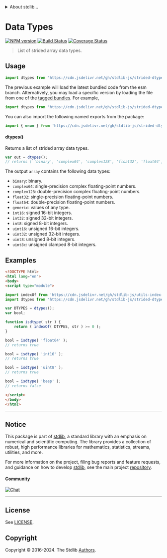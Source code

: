<!--

@license Apache-2.0

Copyright (c) 2020 The Stdlib Authors.

Licensed under the Apache License, Version 2.0 (the "License");
you may not use this file except in compliance with the License.
You may obtain a copy of the License at

   http://www.apache.org/licenses/LICENSE-2.0

Unless required by applicable law or agreed to in writing, software
distributed under the License is distributed on an "AS IS" BASIS,
WITHOUT WARRANTIES OR CONDITIONS OF ANY KIND, either express or implied.
See the License for the specific language governing permissions and
limitations under the License.

-->


<details>
  <summary>
    About stdlib...
  </summary>
  <p>We believe in a future in which the web is a preferred environment for numerical computation. To help realize this future, we've built stdlib. stdlib is a standard library, with an emphasis on numerical and scientific computation, written in JavaScript (and C) for execution in browsers and in Node.js.</p>
  <p>The library is fully decomposable, being architected in such a way that you can swap out and mix and match APIs and functionality to cater to your exact preferences and use cases.</p>
  <p>When you use stdlib, you can be absolutely certain that you are using the most thorough, rigorous, well-written, studied, documented, tested, measured, and high-quality code out there.</p>
  <p>To join us in bringing numerical computing to the web, get started by checking us out on <a href="https://github.com/stdlib-js/stdlib">GitHub</a>, and please consider <a href="https://opencollective.com/stdlib">financially supporting stdlib</a>. We greatly appreciate your continued support!</p>
</details>

# Data Types

[![NPM version][npm-image]][npm-url] [![Build Status][test-image]][test-url] [![Coverage Status][coverage-image]][coverage-url] <!-- [![dependencies][dependencies-image]][dependencies-url] -->

> List of strided array data types.

<!-- Section to include introductory text. Make sure to keep an empty line after the intro `section` element and another before the `/section` close. -->

<section class="intro">

</section>

<!-- /.intro -->

<!-- Package usage documentation. -->



<section class="usage">

## Usage

```javascript
import dtypes from 'https://cdn.jsdelivr.net/gh/stdlib-js/strided-dtypes@esm/index.mjs';
```
The previous example will load the latest bundled code from the esm branch. Alternatively, you may load a specific version by loading the file from one of the [tagged bundles](https://github.com/stdlib-js/strided-dtypes/tags). For example,

```javascript
import dtypes from 'https://cdn.jsdelivr.net/gh/stdlib-js/strided-dtypes@v0.2.0-esm/index.mjs';
```

You can also import the following named exports from the package:

```javascript
import { enum } from 'https://cdn.jsdelivr.net/gh/stdlib-js/strided-dtypes@esm/index.mjs';
```

#### dtypes()

Returns a list of strided array data types.

```javascript
var out = dtypes();
// returns [ 'binary', 'complex64', 'complex128', 'float32', 'float64', 'generic', 'int16', 'int32', 'int8', 'uint16', 'uint32', 'uint8', 'uint8c' ]
```

The output `array` contains the following data types:

-   `binary`: binary.
-   `complex64`: single-precision complex floating-point numbers.
-   `complex128`: double-precision complex floating-point numbers.
-   `float32`: single-precision floating-point numbers.
-   `float64`: double-precision floating-point numbers.
-   `generic`: values of any type.
-   `int16`: signed 16-bit integers.
-   `int32`: signed 32-bit integers.
-   `int8`: signed 8-bit integers.
-   `uint16`: unsigned 16-bit integers.
-   `uint32`: unsigned 32-bit integers.
-   `uint8`: unsigned 8-bit integers.
-   `uint8c`: unsigned clamped 8-bit integers.

</section>

<!-- /.usage -->

<!-- Package usage notes. Make sure to keep an empty line after the `section` element and another before the `/section` close. -->

<section class="notes">

</section>

<!-- /.notes -->

<!-- Package usage examples. -->

<section class="examples">

## Examples

<!-- eslint no-undef: "error" -->

```html
<!DOCTYPE html>
<html lang="en">
<body>
<script type="module">

import indexOf from 'https://cdn.jsdelivr.net/gh/stdlib-js/utils-index-of@esm/index.mjs';
import dtypes from 'https://cdn.jsdelivr.net/gh/stdlib-js/strided-dtypes@esm/index.mjs';

var DTYPES = dtypes();
var bool;

function isdtype( str ) {
    return ( indexOf( DTYPES, str ) >= 0 );
}

bool = isdtype( 'float64' );
// returns true

bool = isdtype( 'int16' );
// returns true

bool = isdtype( 'uint8' );
// returns true

bool = isdtype( 'beep' );
// returns false

</script>
</body>
</html>
```

</section>

<!-- /.examples -->

<!-- Section to include cited references. If references are included, add a horizontal rule *before* the section. Make sure to keep an empty line after the `section` element and another before the `/section` close. -->

<section class="references">

</section>

<!-- /.references -->

<!-- Section for related `stdlib` packages. Do not manually edit this section, as it is automatically populated. -->

<section class="related">

</section>

<!-- /.related -->

<!-- Section for all links. Make sure to keep an empty line after the `section` element and another before the `/section` close. -->


<section class="main-repo" >

* * *

## Notice

This package is part of [stdlib][stdlib], a standard library with an emphasis on numerical and scientific computing. The library provides a collection of robust, high performance libraries for mathematics, statistics, streams, utilities, and more.

For more information on the project, filing bug reports and feature requests, and guidance on how to develop [stdlib][stdlib], see the main project [repository][stdlib].

#### Community

[![Chat][chat-image]][chat-url]

---

## License

See [LICENSE][stdlib-license].


## Copyright

Copyright &copy; 2016-2024. The Stdlib [Authors][stdlib-authors].

</section>

<!-- /.stdlib -->

<!-- Section for all links. Make sure to keep an empty line after the `section` element and another before the `/section` close. -->

<section class="links">

[npm-image]: http://img.shields.io/npm/v/@stdlib/strided-dtypes.svg
[npm-url]: https://npmjs.org/package/@stdlib/strided-dtypes

[test-image]: https://github.com/stdlib-js/strided-dtypes/actions/workflows/test.yml/badge.svg?branch=v0.2.0
[test-url]: https://github.com/stdlib-js/strided-dtypes/actions/workflows/test.yml?query=branch:v0.2.0

[coverage-image]: https://img.shields.io/codecov/c/github/stdlib-js/strided-dtypes/main.svg
[coverage-url]: https://codecov.io/github/stdlib-js/strided-dtypes?branch=main

<!--

[dependencies-image]: https://img.shields.io/david/stdlib-js/strided-dtypes.svg
[dependencies-url]: https://david-dm.org/stdlib-js/strided-dtypes/main

-->

[chat-image]: https://img.shields.io/gitter/room/stdlib-js/stdlib.svg
[chat-url]: https://app.gitter.im/#/room/#stdlib-js_stdlib:gitter.im

[stdlib]: https://github.com/stdlib-js/stdlib

[stdlib-authors]: https://github.com/stdlib-js/stdlib/graphs/contributors

[umd]: https://github.com/umdjs/umd
[es-module]: https://developer.mozilla.org/en-US/docs/Web/JavaScript/Guide/Modules

[deno-url]: https://github.com/stdlib-js/strided-dtypes/tree/deno
[deno-readme]: https://github.com/stdlib-js/strided-dtypes/blob/deno/README.md
[umd-url]: https://github.com/stdlib-js/strided-dtypes/tree/umd
[umd-readme]: https://github.com/stdlib-js/strided-dtypes/blob/umd/README.md
[esm-url]: https://github.com/stdlib-js/strided-dtypes/tree/esm
[esm-readme]: https://github.com/stdlib-js/strided-dtypes/blob/esm/README.md
[branches-url]: https://github.com/stdlib-js/strided-dtypes/blob/main/branches.md

[stdlib-license]: https://raw.githubusercontent.com/stdlib-js/strided-dtypes/main/LICENSE

</section>

<!-- /.links -->
